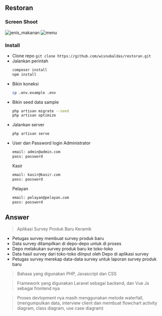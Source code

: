 ## Restoran
### Screen Shoot
![jenis_makanan](https://user-images.githubusercontent.com/10908214/136309768-8302d751-f07c-4b86-b50a-62cdd39e819a.png)
![menu](https://user-images.githubusercontent.com/10908214/136309794-953ec4b7-4315-4648-8854-7b0b6ea5f53d.png)


### Install
- Clone repo `` git clone https://github.com/wisnubaldas/restoran.git ``
- Jalankan perintah 
	```bash
	composer install
	npm install
	```
- Bikin koneksi 
	```bash
	cp .env.example .env
	```
- Bikin seed data sample
	```bash
	php artisan migrate --seed
	php artisan optimize
	```
- Jalankan server
	```bash
	php artisan serve
	```
- User dan Password login
	Administrator
	```bash
	email: admin@admin.com
	pass: password
	```
	Kasir
	```bash
	email: kasir@kasir.com
	pass: password
	```
	Pelayan
	```bash
	email: pelayan@pelayan.com
	pass: password
	```
## Answer
> Aplikasi Survey Produk Baru Keramik
- Petugas survey membuat survey produk baru
- Data survey ditampilkan di depo-depo untuk di proses
- Depo melakukan survey produk baru ke toko-toko 
- Data hasil survey dari toko-toko diinput oleh Depo di aplikasi survey
- Petugas survey merekap data-data survey untuk laporan survey produk baru

> Bahasa yang digunakan PHP, Javascript dan CSS 

> Framework yang digunakan Laravel sebagai backend,
> dan Vue Js sebagai frontend nya

> Proses devlopment nya masih menggunakan metode waterfall, (mengumpulkan data, interview client dan membuat flowchart activity diagram, class diagram, use case diagram)
